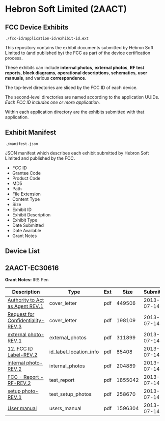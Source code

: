 # Hebron Soft Limited (2AACT)
## FCC Device Exhibits

```
./fcc-id/application-id/exhibit-id.ext
```

This repository contains the exhibit documents submitted by Hebron Soft Limited to (and published by) the FCC as part of the device certification process.

These exhibits can include **internal photos**, **external photos**, **RF test reports**, **block diagrams**, **operational descriptions**, **schematics**, **user manuals**, and various **correspondence**.

The top-level directories are sliced by the FCC ID of each device.

The second-level directories are named according to the application UUIDs. *Each FCC ID includes one or more application.*

Within each application directory are the exhibits submitted with that application. 

## Exhibit Manifest

```
./manifest.json
```

JSON manifest which describes each exhibit submitted by Hebron Soft Limited and published by the FCC.

- FCC ID
- Grantee Code
- Product Code
- MD5
- Path
- File Extension
- Content Type
- Size
- Exhibit ID
- Exhibit Description
- Exhibit Type
- Date Submitted
- Date Available
- Grant Notes

## Device List
## 2AACT-EC30616
**Grant Notes:** IRS Pen

| Description | Type | Ext | Size | Submitted | Available |
| ----------- | ---- | --- | ---- | --------- | --------- |
| [Authority to Act as Agent REV.1](2AACT-EC30616/4e140e3152fb81af4f19560af6275e23/2016006.pdf) | cover_letter | pdf | 449506 | 2013-07-14 | 2013-07-15 |
| [Request for Confidentiality-REV.3](2AACT-EC30616/4e140e3152fb81af4f19560af6275e23/2016007.pdf) | cover_letter | pdf | 198109 | 2013-07-14 | 2013-07-15 |
| [external photo-REV.1](2AACT-EC30616/4e140e3152fb81af4f19560af6275e23/2016008.pdf) | external_photos | pdf | 311899 | 2013-07-14 | 2013-07-15 |
| [12. FCC ID Label-REV.2](2AACT-EC30616/4e140e3152fb81af4f19560af6275e23/2016010.pdf) | id_label_location_info | pdf | 85408 | 2013-07-14 | 2013-07-15 |
| [internal photo-REV.2](2AACT-EC30616/4e140e3152fb81af4f19560af6275e23/2016009.pdf) | internal_photos | pdf | 204889 | 2013-07-14 | 2013-07-15 |
| [FCC - Report - RF-REV.2](2AACT-EC30616/4e140e3152fb81af4f19560af6275e23/2016015.pdf) | test_report | pdf | 1855042 | 2013-07-14 | 2013-07-15 |
| [setup photo-REV.1](2AACT-EC30616/4e140e3152fb81af4f19560af6275e23/2016016.pdf) | test_setup_photos | pdf | 258670 | 2013-07-14 | 2013-07-15 |
| [User manual](2AACT-EC30616/4e140e3152fb81af4f19560af6275e23/2016017.pdf) | users_manual | pdf | 1596304 | 2013-07-14 | 2013-07-15 |
